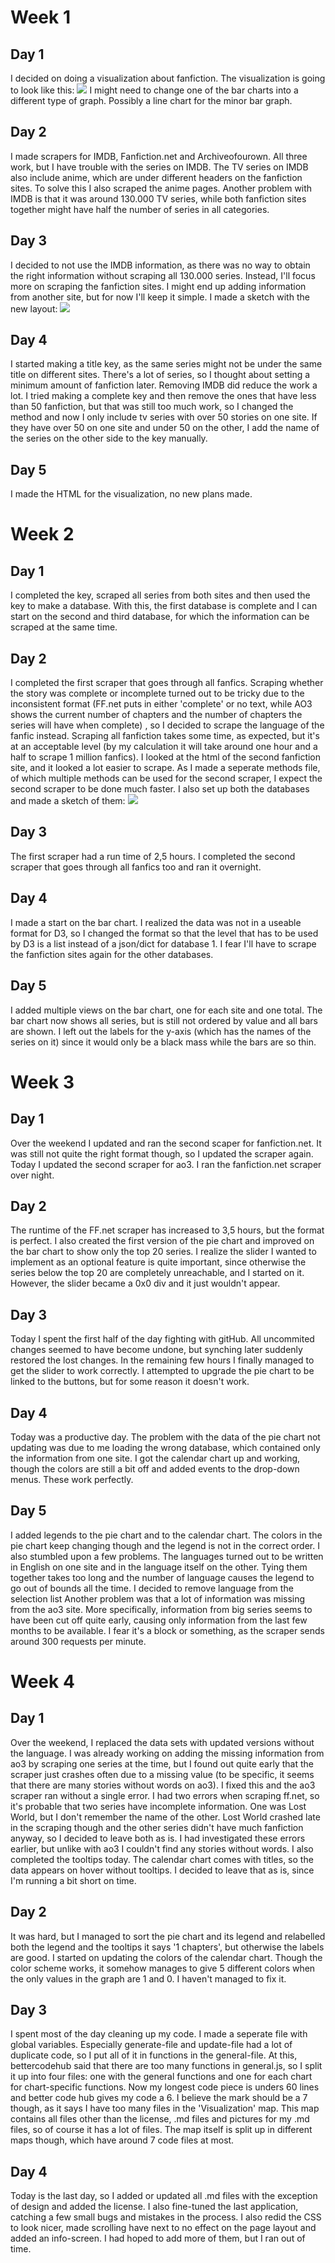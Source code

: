 # Week 1
## Day 1
I decided on doing a visualization about fanfiction.
The visualization is going to look like this:
![](doc/Sketch.jpg)
I might need to change one of the bar charts into a different type of graph.
Possibly a line chart for the minor bar graph.

## Day 2
I made scrapers for IMDB, Fanfiction.net and Archiveofourown. All three work, but I have trouble with the series on IMDB.
The TV series on IMDB also include anime, which are under different headers on the fanfiction sites. To solve this I also scraped the anime pages.
Another problem with IMDB is that it was around 130.000 TV series, while both fanfiction sites together might have half the number of series in all categories.

## Day 3
I decided to not use the IMDB information, as there was no way to obtain the right information without scraping all 130.000 series. Instead, I'll focus more on scraping the fanfiction sites. I might end up adding information from another site, but for now I'll keep it simple.
I made a sketch with the new layout: 
![](doc/Sketch2.jpg)

## Day 4
I started making a title key, as the same series might not be under the same title on different sites. There's a lot of series, so I thought about setting a minimum amount of fanfiction later. Removing IMDB did reduce the work a lot.
I tried making a complete key and then remove the ones that have less than 50 fanfiction, but that was still too much work, so I changed the method and now I only include tv series with over 50 stories on one site. If they have over 50 on one site and under 50 on the other, I add the name of the series on the other side to the key manually.

## Day 5
I made the HTML for the visualization, no new plans made.

# Week 2

## Day 1
I completed the key, scraped all series from both sites and then used the key to make a database. With this, the first database is complete and I can start on the second and third database, for which the information can be scraped at the same time.

## Day 2

I completed the first scraper that goes through all fanfics. Scraping whether the story was complete or incomplete turned out to be tricky due to the inconsistent format (FF.net puts in either 'complete' or no text, while AO3 shows the current number of chapters and the number of chapters the series will have when complete) , so I decided to scrape the language of the fanfic instead. Scraping all fanfiction takes some time, as expected, but it's at an acceptable level (by my calculation it will take around one hour and a half to scrape 1 million fanfics). I looked at the html of the second fanfiction site, and it looked a lot easier to scrape. As I made a seperate methods file, of which multiple methods can be used for the second scraper, I expect the second scraper to be done much faster. I also set up both the databases and made a sketch of them:
![](doc/Database_sketch.jpg)

## Day 3

The first scraper had a run time of 2,5 hours. I completed the second scraper that goes through all fanfics too and ran it overnight.

## Day 4

I made a start on the bar chart. I realized the data was not in a useable format for D3, so I changed the format so that the level that has to be used by D3 is a list instead of a json/dict for database 1. I fear I'll have to scrape the fanfiction sites again for the other databases.

## Day 5

I added multiple views on the bar chart, one for each site and one total. The bar chart now shows all series, but is still not ordered by value and all bars are shown. I left out the labels for the y-axis (which has the names of the series on it) since it would only be a black mass while the bars are so thin.

# Week 3

## Day 1

Over the weekend I updated and ran the second scaper for fanfiction.net. It was still not quite the right format though, so I updated the scraper again. Today I updated the second scraper for ao3. I ran the fanfiction.net scraper over night.

## Day 2

The runtime of the FF.net scraper has increased to 3,5 hours, but the format is perfect. I also created the first version of the pie chart and improved on the bar chart to show only the top 20 series. I realize the slider I wanted to implement as an optional feature is quite important, since otherwise the series below the top 20 are completely unreachable, and I started on it. However, the slider became a 0x0 div and it just wouldn't appear.

## Day 3
Today I spent the first half of the day fighting with gitHub. All uncommited changes seemed to have become undone, but synching later suddenly restored the lost changes. In the remaining few hours I finally managed to get the slider to work correctly. I attempted to upgrade the pie chart to be linked to the buttons, but for some reason it doesn't work.

## Day 4
Today was a productive day. The problem with the data of the pie chart not updating was due to me loading the wrong database, which contained only the information from one site. I got the calendar chart up and working, though the colors are still a bit off and added events to the drop-down menus. These work perfectly.

## Day 5
I added legends to the pie chart and to the calendar chart. The colors in the pie chart keep changing though and the legend is not in the correct order. I also stumbled upon a few problems. The languages turned out to be written in English on one site and in the language itself on the other. Tying them together takes too long and the number of language causes the legend to go out of bounds all the time. I decided to remove language from the selection list Another problem was that a lot of information was missing from the ao3 site. More specifically, information from big series seems to have been cut off quite early, causing only information from the last few months to be available. I fear it's a block or something, as the scraper sends around 300 requests per minute.

# Week 4
## Day 1
Over the weekend, I replaced the data sets with updated versions without the language. I was already working on adding the missing information from ao3 by scraping one series at the time, but I found out quite early that the scraper just crashes often due to a missing value (to be specific, it seems that there are many stories without words on ao3). I fixed this and the ao3 scraper ran without a single error. I had two errors when scraping ff.net, so it's probable that two series have incomplete information. One was Lost World, but I don't remember the name of the other. Lost World crashed late in the scraping though and the other series didn't have much fanfiction anyway, so I decided to leave both as is. I had investigated these errors earlier, but unlike with ao3 I couldn't find any stories without words.
I also completed the tooltips today. The calendar chart comes with titles, so the data appears on hover without tooltips. I decided to leave that as is, since I'm running a bit short on time.

## Day 2
It was hard, but I managed to sort the pie chart and its legend and relabelled both the legend and the tooltips it says '1 chapters', but otherwise the labels are good. I started on updating the colors of the calendar chart. Though the color scheme works, it somehow manages to give 5 different colors when the only values in the graph are 1 and 0. I haven't managed to fix it.

## Day 3
I spent most of the day cleaning up my code. I made a seperate file with global variables. Especially generate-file and update-file had a lot of duplicate code, so I put all of it in functions in the general-file. At this, bettercodehub said that there are too many functions in general.js, so I split it up into four files: one with the general functions and one for each chart for chart-specific functions. Now my longest code piece is unders 60 lines and better code hub gives my code a 6. I believe the mark should be a 7 though, as it says I have too many files in the 'Visualization' map. This map contains all files other than the license, .md files and pictures for my .md files, so of course it has a lot of files. The map itself is split up in different maps though, which have around 7 code files at most.

## Day 4
Today is the last day, so I added or updated all .md files with the exception of design and added the license. I also fine-tuned the last application, catching a few small bugs and mistakes in the process. I also redid the CSS to look nicer, made scrolling have next to no effect on the page layout and added an info-screen. I had hoped to add more of them, but I ran out of time.

